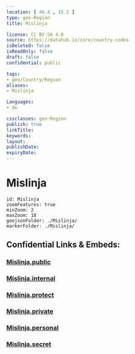 ```yaml
---
location: [ 46.4 , 15.2 ] 
type: geo-Region
title: Mislinja

license: CC BY-SA 4.0
source: https://datahub.io/core/country-codes
isDeleted: false
isReadOnly: false
draft: false
confidential: public

tags:
- geo/Country/Region
aliases:
- Mislinja

Languages:
- de

cssclasses: geo-Region
publish: true
linkTitle: 
keywords: 
layout: 
publishDate: 
expiryDate: 
---
```


# Mislinja

```leaflet
id: Mislinja
zoomFeatures: true 
minZoom: 2 
maxZoom: 18
geojsonFolder: ./Mislinja/
markerFolder: ./Mislinja/
```


## Confidential Links & Embeds: 

### [Mislinja.public](/_public/\Earth\Continent\Europe\Europe~Central\Slovenia\Regions~Slovenia\Koroška\counties~KoroškaMislinja.public.md) 

### [Mislinja.internal](/_internal/\Earth\Continent\Europe\Europe~Central\Slovenia\Regions~Slovenia\Koroška\counties~KoroškaMislinja.internal.md) 

### [Mislinja.protect](/_protect/\Earth\Continent\Europe\Europe~Central\Slovenia\Regions~Slovenia\Koroška\counties~KoroškaMislinja.protect.md) 

### [Mislinja.private](/_private/\Earth\Continent\Europe\Europe~Central\Slovenia\Regions~Slovenia\Koroška\counties~KoroškaMislinja.private.md) 

### [Mislinja.personal](/_personal/\Earth\Continent\Europe\Europe~Central\Slovenia\Regions~Slovenia\Koroška\counties~KoroškaMislinja.personal.md) 

### [Mislinja.secret](/_secret/\Earth\Continent\Europe\Europe~Central\Slovenia\Regions~Slovenia\Koroška\counties~KoroškaMislinja.secret.md)

